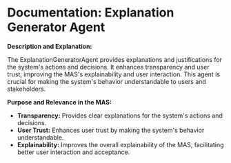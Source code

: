 # Documentation: Explanation Generator Agent

**Description and Explanation:**

The ExplanationGeneratorAgent provides explanations and justifications for the system's actions and decisions. It enhances transparency and user trust, improving the MAS's explainability and user interaction. This agent is crucial for making the system's behavior understandable to users and stakeholders.

**Purpose and Relevance in the MAS:**

- **Transparency:** Provides clear explanations for the system's actions and decisions.
- **User Trust:** Enhances user trust by making the system's behavior understandable.
- **Explainability:** Improves the overall explainability of the MAS, facilitating better user interaction and acceptance.